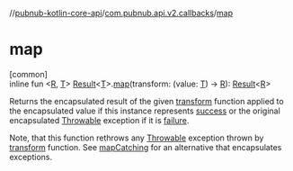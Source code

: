 //[pubnub-kotlin-core-api](../../index.md)/[com.pubnub.api.v2.callbacks](index.md)/[map](map.md)

# map

[common]\
inline fun &lt;[R](map.md), [T](map.md)&gt; [Result](-result/index.md)&lt;[T](map.md)&gt;.[map](map.md)(transform: (value: [T](map.md)) -&gt; [R](map.md)): [Result](-result/index.md)&lt;[R](map.md)&gt;

Returns the encapsulated result of the given [transform](map.md) function applied to the encapsulated value if this instance represents [success](-result/is-success.md) or the original encapsulated [Throwable](https://kotlinlang.org/api/latest/jvm/stdlib/kotlin-stdlib/kotlin/-throwable/index.html) exception if it is [failure](-result/is-failure.md).

Note, that this function rethrows any [Throwable](https://kotlinlang.org/api/latest/jvm/stdlib/kotlin-stdlib/kotlin/-throwable/index.html) exception thrown by [transform](map.md) function. See [mapCatching](map-catching.md) for an alternative that encapsulates exceptions.
